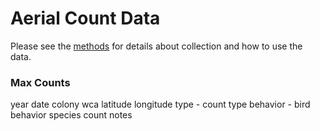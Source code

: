 # Aerial Count Data

Please see the [methods](../SiteandMethods/methods.md) for details about collection and how to use the data.

### Max Counts
year
date
colony 
wca
latitude
longitude
type - count type
behavior - bird behavior
species
count
notes